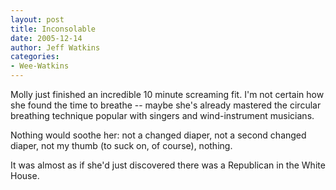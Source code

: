 ```yaml
---
layout: post
title: Inconsolable
date: 2005-12-14
author: Jeff Watkins
categories:
- Wee-Watkins
---
```


Molly just finished an incredible 10 minute screaming fit. I'm not certain how she found the time to breathe -- maybe she's already mastered the circular breathing technique popular with singers and wind-instrument musicians.

Nothing would soothe her: not a changed diaper, not a second changed diaper, not my thumb (to suck on, of course), nothing.

It was almost as if she'd just discovered there was a Republican in the White House.